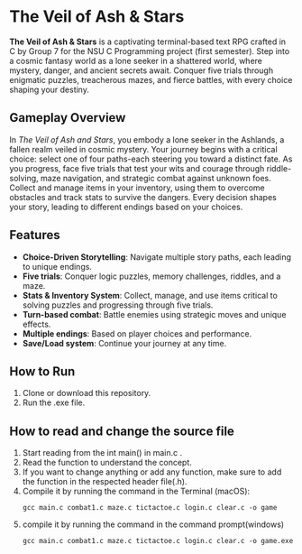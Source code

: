 # The Veil of Ash & Stars

**The Veil of Ash & Stars** is a captivating terminal-based text RPG crafted in C by Group 7 for the NSU C Programming project (first semester). Step into a cosmic fantasy world as a lone seeker in a shattered world, where mystery, danger, and ancient secrets await. Conquer five trials through enigmatic puzzles, treacherous mazes, and fierce battles, with every choice shaping your destiny.


## Gameplay Overview

In *The Veil of Ash and Stars*, you embody a lone seeker in the Ashlands, a fallen realm veiled in cosmic mystery. Your journey begins with a critical choice: select one of four paths-each steering you toward a distinct fate. As you progress, face five trials that test your wits and courage through riddle-solving, maze navigation, and strategic combat against unknown foes. Collect and manage items in your inventory, using them to overcome obstacles and track stats to survive the dangers. Every decision shapes your story, leading to different endings based on your choices.


## Features

- **Choice-Driven Storytelling**: Navigate multiple story paths, each leading to unique endings. 
- **Five trials**: Conquer logic puzzles, memory challenges, riddles, and a maze.
- **Stats & Inventory System**: Collect, manage, and use items critical to solving puzzles and progressing through five trials.
- **Turn-based combat**: Battle enemies using strategic moves and unique effects.
- **Multiple endings**: Based on player choices and performance.
- **Save/Load system**: Continue your journey at any time.


## How to Run

1. Clone or download this repository.
2. Run the .exe file.


## How to read and change the source file

1. Start reading from the int main() in main.c .
2. Read the function to understand the concept.
3. If you want to change anything or add any function, make sure to add the function in the respected header file(.h).
4. Compile it by running the command in the Terminal (macOS):
   ```
   gcc main.c combat1.c maze.c tictactoe.c login.c clear.c -o game
   ```
5. compile it by running the command in the command prompt(windows)
    ```
    gcc main.c combat1.c maze.c tictactoe.c login.c clear.c -o game.exe
    ```
